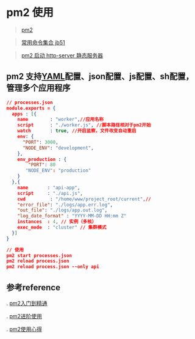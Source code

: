 # pm2 使用

> [pm2](https://pm2.keymetrics.io/docs/usage/pm2-doc-single-page/)

> [常用命令集合 jb51](https://www.jb51.net/article/162234.htm)

> [pm2 启动 http-server 静态服务器](https://www.jianshu.com/p/a476ee08b5f1)

## pm2 支持[YAML](https://www.jianshu.com/p/cea930923f3d)配置、json配置、js配置、sh配置，管理多个应用程序

```json
// processes.json
module.exports = {
  apps : [{
    name        : "worker",//应用名称
    script      : "./worker.js", //脚本路径相对于pm2开始
    watch       : true, //开启监察，文件改变自动重启
    env: {
      "PORT": 3000,
      "NODE_ENV": "development",
    },
    env_production : {
        "PORT": 80
       "NODE_ENV": "production"
    }
  },{
    name       : "api-app",
    script     : "./api.js",
    cwd         : "/home/www/project_root/current",// 
    "error_file": "./logs/app.err.log",
    "out_file": "./logs/app.out.log", 
    "log_date_format" : "YYYY-MM-DD HH:mm Z"
    instances  : 4, // 实例（多核）
    exec_mode  : "cluster" // 集群模式
  }]
}

// 使用 
pm2 start processes.json
pm2 reload process.json
pm2 reload process.json --only api

```

## 参考reference

. [pm2入门到精通](https://www.jianshu.com/p/1778deeb428e)

. [pm2进阶使用](https://www.cnblogs.com/coolslider/p/8510993.html)

. [pm2使用心得](https://www.jianshu.com/p/225b9284cfb8)





